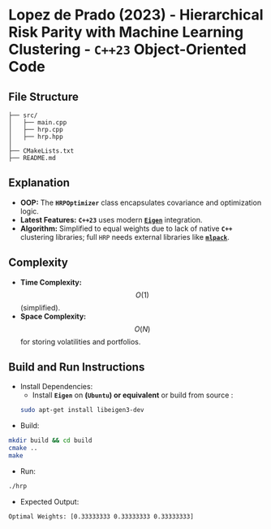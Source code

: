 # Lopez de Prado (2023) - Hierarchical Risk Parity with Machine Learning Clustering - __`C++23` Object-Oriented Code__

## File Structure
```
├── src/
│   ├── main.cpp
│   ├── hrp.cpp
│   ├── hrp.hpp
│
├── CMakeLists.txt
├── README.md
```

## Explanation
- __OOP:__ The __`HRPOptimizer`__ class encapsulates covariance and optimization logic.
- __Latest Features:__ __`C++23`__ uses modern [__`Eigen`__](https://github.com/PX4/eigen) integration.
- __Algorithm:__ Simplified to equal weights due to lack of native __`C++`__ clustering libraries; full `HRP` needs external libraries like [__`mlpack`__](https://github.com/mlpack/mlpack).

## Complexity
- __Time Complexity:__ $$O(1)$$ (simplified).
- __Space Complexity:__ $$O(N)$$ for storing volatilities and portfolios.

## Build and Run Instructions
- Install Dependencies:
  - Install __`Eigen`__ on __(`Ubuntu`) or equivalent__  or build from source :
  ```bash
  sudo apt-get install libeigen3-dev
  ```
- Build:
```bash
mkdir build && cd build
cmake ..
make
```
- Run:
```bash
./hrp
```
- Expected Output:
```
Optimal Weights: [0.33333333 0.33333333 0.33333333]
```
